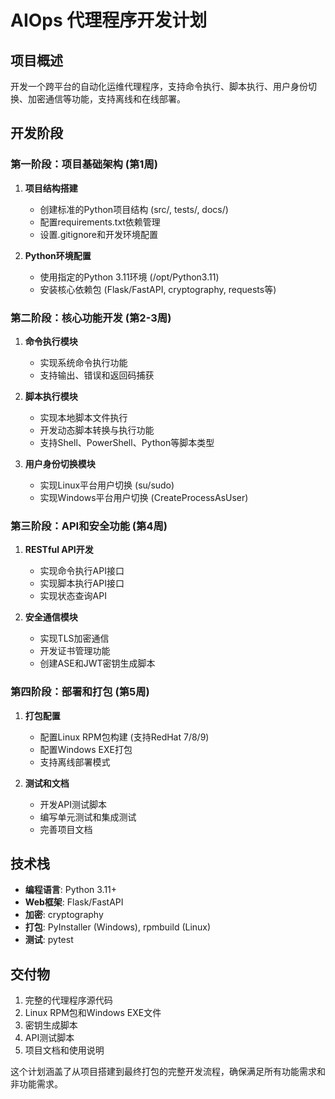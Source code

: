 # AIOps 代理程序开发计划

## 项目概述
开发一个跨平台的自动化运维代理程序，支持命令执行、脚本执行、用户身份切换、加密通信等功能，支持离线和在线部署。

## 开发阶段

### 第一阶段：项目基础架构 (第1周)
1. **项目结构搭建**
   - 创建标准的Python项目结构 (src/, tests/, docs/)
   - 配置requirements.txt依赖管理
   - 设置.gitignore和开发环境配置

2. **Python环境配置**
   - 使用指定的Python 3.11环境 (/opt/Python3.11)
   - 安装核心依赖包 (Flask/FastAPI, cryptography, requests等)

### 第二阶段：核心功能开发 (第2-3周)
1. **命令执行模块**
   - 实现系统命令执行功能
   - 支持输出、错误和返回码捕获

2. **脚本执行模块**
   - 实现本地脚本文件执行
   - 开发动态脚本转换与执行功能
   - 支持Shell、PowerShell、Python等脚本类型

3. **用户身份切换模块**
   - 实现Linux平台用户切换 (su/sudo)
   - 实现Windows平台用户切换 (CreateProcessAsUser)

### 第三阶段：API和安全功能 (第4周)
1. **RESTful API开发**
   - 实现命令执行API接口
   - 实现脚本执行API接口
   - 实现状态查询API

2. **安全通信模块**
   - 实现TLS加密通信
   - 开发证书管理功能
   - 创建ASE和JWT密钥生成脚本

### 第四阶段：部署和打包 (第5周)
1. **打包配置**
   - 配置Linux RPM包构建 (支持RedHat 7/8/9)
   - 配置Windows EXE打包
   - 支持离线部署模式

2. **测试和文档**
   - 开发API测试脚本
   - 编写单元测试和集成测试
   - 完善项目文档

## 技术栈
- **编程语言**: Python 3.11+
- **Web框架**: Flask/FastAPI
- **加密**: cryptography
- **打包**: PyInstaller (Windows), rpmbuild (Linux)
- **测试**: pytest

## 交付物
1. 完整的代理程序源代码
2. Linux RPM包和Windows EXE文件
3. 密钥生成脚本
4. API测试脚本
5. 项目文档和使用说明

这个计划涵盖了从项目搭建到最终打包的完整开发流程，确保满足所有功能需求和非功能需求。